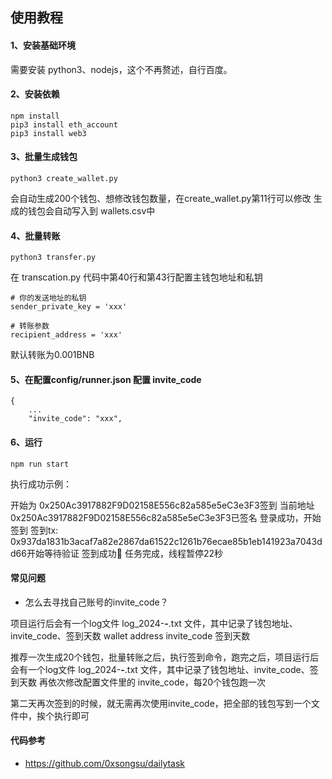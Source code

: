 
## 使用教程

#### 1、安装基础环境

需要安装 python3、nodejs，这个不再赘述，自行百度。

#### 2、安装依赖

```shell
npm install
pip3 install eth_account
pip3 install web3
```

#### 3、批量生成钱包

```shell
python3 create_wallet.py
```

会自动生成200个钱包、想修改钱包数量，在create_wallet.py第11行可以修改
生成的钱包会自动写入到 wallets.csv中

#### 4、批量转账

```shell
python3 transfer.py
```

在 transcation.py 代码中第40行和第43行配置主钱包地址和私钥

```shell
# 你的发送地址的私钥
sender_private_key = 'xxx'

# 转账参数
recipient_address = 'xxx'
```

默认转账为0.001BNB

#### 5、在配置config/runner.json 配置 invite_code

```shell
{
    ...
    "invite_code": "xxx",
```

#### 6、运行

```shell
npm run start
```

执行成功示例：

开始为 0x250Ac3917882F9D02158E556c82a585e5eC3e3F3签到
当前地址0x250Ac3917882F9D02158E556c82a585e5eC3e3F3已签名
登录成功，开始签到
签到tx: 0x937da1831b3acaf7a82e2867da61522c1261b76ecae85b1eb141923a7043dd66开始等待验证
签到成功🏅
任务完成，线程暂停22秒

#### 常见问题

- 怎么去寻找自己账号的invite_code？

项目运行后会有一个log文件 log_2024-**-**.txt 文件，其中记录了钱包地址、invite_code、签到天数 wallet address invite_code 签到天数

推荐一次生成20个钱包，批量转账之后，执行签到命令，跑完之后，项目运行后会有一个log文件
log_2024-**-**.txt 文件，其中记录了钱包地址、invite_code、签到天数
再依次修改配置文件里的 invite_code，每20个钱包跑一次

第二天再次签到的时候，就无需再次使用invite_code，把全部的钱包写到一个文件中，挨个执行即可

#### 代码参考

- https://github.com/0xsongsu/dailytask